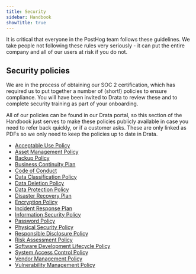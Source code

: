 ```yaml
---
title: Security
sidebar: Handbook
showTitle: true
---
```


It is critical that everyone in the PostHog team follows these guidelines. We take people not following these rules very seriously - it can put the entire company and all of our users at risk if you do not.

## Security policies

We are in the process of obtaining our SOC 2 certification, which has required us to put together a number of (short!) policies to ensure compliance. You will have been invited to Drata to review these and to complete security training as part of your onboarding.  

All of our policies can be found in our Drata portal, so this section of the Handbook just serves to make these policies publicly available in case you need to refer back quickly, or if a customer asks. These are only linked as PDFs so we only need to keep the policies up to date in Drata. 

- [Acceptable Use Policy](https://drive.google.com/file/d/1rZknmogF7B3KVxWqOAl278bUckWDv92v/view?usp=sharing)
- [Asset Management Policy](https://drive.google.com/file/d/14Z3Isvffwg7Y8X_ZHMvp_7gdvDujAwRe/view?usp=sharing)
- [Backup Policy](https://drive.google.com/file/d/19fKnj20U48rmkDPpes2wA_hK7hYH45aP/view?usp=sharing)
- [Business Continuity Plan](https://drive.google.com/file/d/1sJWpNr9U2aONrKOJyrbgKqxDi-h8Z3hx/view?usp=sharing)
- [Code of Conduct](https://drive.google.com/file/d/1qVtkxDBmKCMFUX3cgichKEsW0IylliQG/view?usp=sharing)
- [Data Classification Policy](https://drive.google.com/file/d/1VFoba8mrDiTHo0A0po1hLWWZ5gsfTSM6/view?usp=sharing)
- [Data Deletion Policy](https://drive.google.com/file/d/1FBNFBC0lZHi6VE1z-PYjlYHzERIkKBmX/view?usp=sharing)
- [Data Protection Policy](https://drive.google.com/file/d/1C-P0QxxaayEHgOdoUEiSvwY_VwriaFHo/view?usp=sharing)
- [Disaster Recovery Plan](https://drive.google.com/file/d/1VGOGvRE22NDsN0SV32ZtG27gNLJWVqbN/view?usp=sharing)
- [Encryption Policy](https://drive.google.com/file/d/1mX9s8gRRpOs7UpdZ48KGyCErL8a3DfZD/view?usp=sharing)
- [Incident Response Plan](https://drive.google.com/file/d/1Dnj_gELBJTMlqTagGs3Mv8JWMbaLXM54/view?usp=sharing)
- [Information Security Policy](https://drive.google.com/file/d/1Z2S-yl0jBPLVdl_0Qwc5kyIF3Dj3ypTp/view?usp=sharing)
- [Password Policy](https://drive.google.com/file/d/1Z2S-yl0jBPLVdl_0Qwc5kyIF3Dj3ypTp/view?usp=sharing)
- [Physical Security Policy](https://drive.google.com/file/d/17JkSfMC7ILuAm3YjZRCTB7i8eWLtkuN3/view?usp=sharing)
- [Responsible Disclosure Policy](https://drive.google.com/file/d/1ag8F2OA3FYUwRRAGbzMrDw1XV1QoqhNg/view?usp=sharing)
- [Risk Assessment Policy](https://drive.google.com/file/d/1mnqKDqZTjOI4EJhpbpbjcVmLzCMhZDki/view?usp=sharing)
- [Software Development Lifecycle Policy](https://drive.google.com/file/d/1FU8quDWJi66bJnAKc-9ZPPfL7Skp07n9/view?usp=sharing)
- [System Access Control Policy](https://drive.google.com/file/d/1jxiy9OpS4aCllDQJk88emnihWKUv6Uyq/view?usp=sharing)
- [Vendor Management Policy](https://drive.google.com/file/d/1AQxJ9k4V6kXzECdyS2Fn5h-BcXrgQQDi/view?usp=sharing)
- [Vulnerability Management Policy](https://drive.google.com/file/d/1bUxuBvTCAzMasG39ShtfnUjRm_2gM1Q3/view?usp=sharing)
